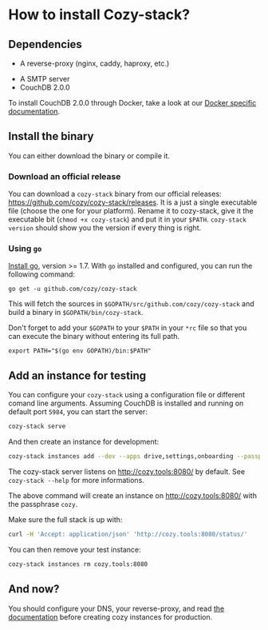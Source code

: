 How to install Cozy-stack?
==========================

## Dependencies

- A reverse-proxy (nginx, caddy, haproxy, etc.)
* A SMTP server
* CouchDB 2.0.0

To install CouchDB 2.0.0 through Docker, take a look at our [Docker specific documentation](docker.md).


## Install the binary

You can either download the binary or compile it.

### Download an official release

You can download a `cozy-stack` binary from our official releases:
https://github.com/cozy/cozy-stack/releases. It is a just a single executable
file (choose the one for your platform). Rename it to cozy-stack, give it the
executable bit (`chmod +x cozy-stack`) and put it in your `$PATH`. `cozy-stack
version` should show you the version if every thing is right.

### Using `go`

[Install go](https://golang.org/doc/install), version >= 1.7. With `go` installed and configured, you can run the following command:

```
go get -u github.com/cozy/cozy-stack
```

This will fetch the sources in `$GOPATH/src/github.com/cozy/cozy-stack` and build a binary in `$GOPATH/bin/cozy-stack`.

Don't forget to add your `$GOPATH` to your `$PATH` in your `*rc` file so that you can execute the binary without entering its full path.

```
export PATH="$(go env GOPATH)/bin:$PATH"
```


## Add an instance for testing

You can configure your `cozy-stack` using a configuration file or different
comand line arguments. Assuming CouchDB is installed and running on default
port `5984`, you can start the server:

```bash
cozy-stack serve
```

And then create an instance for development:

```bash
cozy-stack instances add --dev --apps drive,settings,onboarding --passphrase cozy "cozy.tools:8080"
```

The cozy-stack server listens on http://cozy.tools:8080/ by default. See `cozy-stack --help` for more informations.

The above command will create an instance on http://cozy.tools:8080/ with the passphrase `cozy`.

Make sure the full stack is up with:

```bash
curl -H 'Accept: application/json' 'http://cozy.tools:8080/status/'
```

You can then remove your test instance:

```bash
cozy-stack instances rm cozy.tools:8080
```


## And now?

You should configure your DNS, your reverse-proxy, and read [the
documentation](README.md) before creating cozy instances for production.
